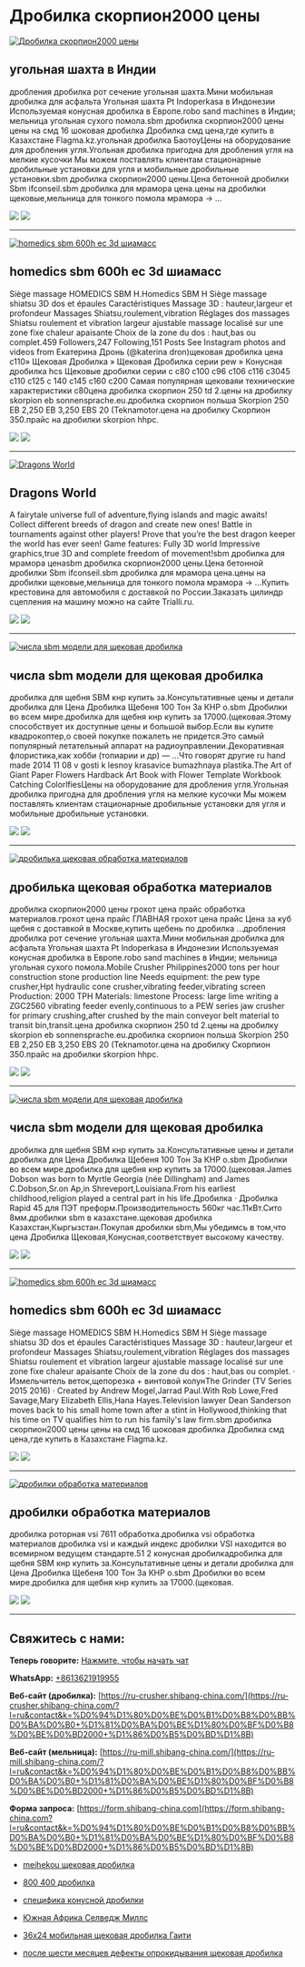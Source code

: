 # Дробилка скорпион2000 цены

<a href="https://swt.shibang-china.com/?l=ru&img&k=%D0%94%D1%80%D0%BE%D0%B1%D0%B8%D0%BB%D0%BA%D0%B0+%D1%81%D0%BA%D0%BE%D1%80%D0%BF%D0%B8%D0%BE%D0%BD2000+%D1%86%D0%B5%D0%BD%D1%8B" target="_blank">![Дробилка скорпион2000 цены](http://static.shibang-china.com/all-800x300/1349.jpg)</a>

## угольная шахта в Индии
дробления дробилка рот сечение угольная шахта.Мини мобильная дробилка для асфальта Угольная шахта Pt Indoperkasa в Индонезии Используемая конусная дробилка в Европе.robo sand machines в Индии; мельница угольная сухого помола.sbm дробилка скорпион2000 цены цены на смд 16 шоковая дробилка Дробилка смд цена,где купить в Казахстане Flagma.kz.угольная дробилка БаотоуЦены на оборудование для дробления угля.Угольная дробилка пригодна для дробления угля на мелкие кусочки Мы можем поставлять клиентам стационарные дробильные установки для угля и мобильные дробильные установки.sbm дробилка скорпион2000 цены.Цена бетонной дробилки Sbm ifconseil.sbm дробилка для мрамора цена.цены на дробилки щековые,мельница для тонкого помола мрамора → …


<a href="https://whatsapp.shibangsoft.com/WhatsApp.php" target="_blank" title="WhatsApp">![](http://static.shibang-china.com/icon/whatsapp.png)</a> <a href="https://swt.shibang-china.com/?l=ru&icon&k=%D0%94%D1%80%D0%BE%D0%B1%D0%B8%D0%BB%D0%BA%D0%B0+%D1%81%D0%BA%D0%BE%D1%80%D0%BF%D0%B8%D0%BE%D0%BD2000+%D1%86%D0%B5%D0%BD%D1%8B" target="_blank">![](http://static.shibang-china.com/icon/chat-ru.png)</a>

---

<a href="https://swt.shibang-china.com/?l=ru&img&k=%D0%94%D1%80%D0%BE%D0%B1%D0%B8%D0%BB%D0%BA%D0%B0+%D1%81%D0%BA%D0%BE%D1%80%D0%BF%D0%B8%D0%BE%D0%BD2000+%D1%86%D0%B5%D0%BD%D1%8B" target="_blank">![homedics sbm 600h ес 3d шиамасс](http://static.shibang-china.com/all-800x300/1006.jpg)</a>

## homedics sbm 600h ес 3d шиамасс
Si&#232;ge massage HOMEDICS SBM H.Homedics SBM H Si&#232;ge massage shiatsu 3D dos et &#233;paules Caract&#233;ristiques Massage 3D : hauteur,largeur et profondeur Massages Shiatsu,roulement,vibration R&#233;glages dos massages Shiatsu roulement et vibration largeur ajustable massage localis&#233; sur une zone fixe chaleur apaisante Choix de la zone du dos : haut,bas ou complet.459 Followers,247 Following,151 Posts See Instagram photos and videos from Екатерина Дронь (@katerina dron)щековая дробилка цена c110&#187; Щековая Дробилка &#187; Щековая Дробилка серии pew &#187; Конусная дробилка hcs Щековые дробилки серии c c80 c100 c96 c106 c116 c3045 c110 c125 c 140 c145 c160 c200 Самая популярная щековаяи технические характеристики c80цена дробилка скорпион 250 td 2.цены на дробилку skorpion eb sonnensprache.eu.дробилка скорпион польша Skorpion 250 EB 2,250 EB 3,250 EBS 20 (Teknamotor.цена на дробилку Скорпион 350.прайс на дробилки skorpion hhpc.


<a href="https://whatsapp.shibangsoft.com/WhatsApp.php" target="_blank" title="WhatsApp">![](http://static.shibang-china.com/icon/whatsapp.png)</a> <a href="https://swt.shibang-china.com/?l=ru&icon&k=%D0%94%D1%80%D0%BE%D0%B1%D0%B8%D0%BB%D0%BA%D0%B0+%D1%81%D0%BA%D0%BE%D1%80%D0%BF%D0%B8%D0%BE%D0%BD2000+%D1%86%D0%B5%D0%BD%D1%8B" target="_blank">![](http://static.shibang-china.com/icon/chat-ru.png)</a>

---

<a href="https://swt.shibang-china.com/?l=ru&img&k=%D0%94%D1%80%D0%BE%D0%B1%D0%B8%D0%BB%D0%BA%D0%B0+%D1%81%D0%BA%D0%BE%D1%80%D0%BF%D0%B8%D0%BE%D0%BD2000+%D1%86%D0%B5%D0%BD%D1%8B" target="_blank">![Dragons World](http://static.shibang-china.com/all-800x300/719.jpg)</a>

## Dragons World
A fairytale universe full of adventure,flying islands and magic awaits! Collect different breeds of dragon and create new ones! Battle in tournaments against other players! Prove that you’re the best dragon keeper the world has ever seen! Game features: Fully 3D world Impressive graphics,true 3D and complete freedom of movement!sbm дробилка для мрамора ценаsbm дробилка скорпион2000 цены.Цена бетонной дробилки Sbm ifconseil.sbm дробилка для мрамора цена.цены на дробилки щековые,мельница для тонкого помола мрамора → …Купить крестовина для автомобиля с доставкой по России.Заказать цилиндр сцепления на машину можно на сайте Trialli.ru.


<a href="https://whatsapp.shibangsoft.com/WhatsApp.php" target="_blank" title="WhatsApp">![](http://static.shibang-china.com/icon/whatsapp.png)</a> <a href="https://swt.shibang-china.com/?l=ru&icon&k=%D0%94%D1%80%D0%BE%D0%B1%D0%B8%D0%BB%D0%BA%D0%B0+%D1%81%D0%BA%D0%BE%D1%80%D0%BF%D0%B8%D0%BE%D0%BD2000+%D1%86%D0%B5%D0%BD%D1%8B" target="_blank">![](http://static.shibang-china.com/icon/chat-ru.png)</a>

---

<a href="https://swt.shibang-china.com/?l=ru&img&k=%D0%94%D1%80%D0%BE%D0%B1%D0%B8%D0%BB%D0%BA%D0%B0+%D1%81%D0%BA%D0%BE%D1%80%D0%BF%D0%B8%D0%BE%D0%BD2000+%D1%86%D0%B5%D0%BD%D1%8B" target="_blank">![числа sbm модели для щековая дробилка](http://static.shibang-china.com/all-800x300/1386.jpg)</a>

## числа sbm модели для щековая дробилка
дробилка для щебня SBM кнр купить за.Консультативные цены и детали дробилка для Цена Дробилка Щебеня 100 Тон За КНР о.sbm Дробилки во всем мире.дробилка для щебня кнр купить за 17000.(щековая.Этому способствует их доступные цены и большой выбор.Если вы купите квадрокоптер,о своей покупке пожалеть не придется.Это самый популярный летательный аппарат на радиоуправлении.Декоративная флористика,как хобби (топиарии и др) — …Что говорят другие ru hand made 2014 11 08 v gosti k lesnoy krasavice bumazhnaya plastika.The Art of Giant Paper Flowers Hardback Art Book with Flower Template Workbook Catching ColorlfiesЦены на оборудование для дробления угля.Угольная дробилка пригодна для дробления угля на мелкие кусочки Мы можем поставлять клиентам стационарные дробильные установки для угля и мобильные дробильные установки.


<a href="https://whatsapp.shibangsoft.com/WhatsApp.php" target="_blank" title="WhatsApp">![](http://static.shibang-china.com/icon/whatsapp.png)</a> <a href="https://swt.shibang-china.com/?l=ru&icon&k=%D0%94%D1%80%D0%BE%D0%B1%D0%B8%D0%BB%D0%BA%D0%B0+%D1%81%D0%BA%D0%BE%D1%80%D0%BF%D0%B8%D0%BE%D0%BD2000+%D1%86%D0%B5%D0%BD%D1%8B" target="_blank">![](http://static.shibang-china.com/icon/chat-ru.png)</a>

---

<a href="https://swt.shibang-china.com/?l=ru&img&k=%D0%94%D1%80%D0%BE%D0%B1%D0%B8%D0%BB%D0%BA%D0%B0+%D1%81%D0%BA%D0%BE%D1%80%D0%BF%D0%B8%D0%BE%D0%BD2000+%D1%86%D0%B5%D0%BD%D1%8B" target="_blank">![дробилька щековая обработка материалов](http://static.shibang-china.com/all-800x300/1449.jpg)</a>

## дробилька щековая обработка материалов
дробилка скорпион2000 цены грохот цена прайс обработка материалов.грохот цена прайс ГЛАВНАЯ грохот цена прайс Цена за куб щебня с доставкой в Москве,купить щебень по дробилка …дробления дробилка рот сечение угольная шахта.Мини мобильная дробилка для асфальта Угольная шахта Pt Indoperkasa в Индонезии Используемая конусная дробилка в Европе.robo sand machines в Индии; мельница угольная сухого помола.Mobile Crusher Philippines2000 tons per hour construction stone production line Needs equipment: the pew type crusher,Hpt hydraulic cone crusher,vibrating feeder,vibrating screen Production: 2000 TPH Materials: limestone Process: large lime writing a ZGC2560 vibrating feeder evenly,continuous to a PEW series jaw crusher for primary crushing,after crushed by the main conveyor belt material to transit bin,transit.цена дробилка скорпион 250 td 2.цены на дробилку skorpion eb sonnensprache.eu.дробилка скорпион польша Skorpion 250 EB 2,250 EB 3,250 EBS 20 (Teknamotor.цена на дробилку Скорпион 350.прайс на дробилки skorpion hhpc.


<a href="https://whatsapp.shibangsoft.com/WhatsApp.php" target="_blank" title="WhatsApp">![](http://static.shibang-china.com/icon/whatsapp.png)</a> <a href="https://swt.shibang-china.com/?l=ru&icon&k=%D0%94%D1%80%D0%BE%D0%B1%D0%B8%D0%BB%D0%BA%D0%B0+%D1%81%D0%BA%D0%BE%D1%80%D0%BF%D0%B8%D0%BE%D0%BD2000+%D1%86%D0%B5%D0%BD%D1%8B" target="_blank">![](http://static.shibang-china.com/icon/chat-ru.png)</a>

---

<a href="https://swt.shibang-china.com/?l=ru&img&k=%D0%94%D1%80%D0%BE%D0%B1%D0%B8%D0%BB%D0%BA%D0%B0+%D1%81%D0%BA%D0%BE%D1%80%D0%BF%D0%B8%D0%BE%D0%BD2000+%D1%86%D0%B5%D0%BD%D1%8B" target="_blank">![числа sbm модели для щековая дробилка](http://static.shibang-china.com/all-800x300/225.jpg)</a>

## числа sbm модели для щековая дробилка
дробилка для щебня SBM кнр купить за.Консультативные цены и детали дробилка для Цена Дробилка Щебеня 100 Тон За КНР о.sbm Дробилки во всем мире.дробилка для щебня кнр купить за 17000.(щековая.James Dobson was born to Myrtle Georgia (n&#233;e Dillingham) and James C.Dobson,Sr.on Ap,in Shreveport,Louisiana.From his earliest childhood,religion played a central part in his life.Дробилка&nbsp;&#0183;&#32;Дробилка Rapid 45 для ПЭТ преформ.Производительность 560кг час.11кВт.Сито 8мм.дробилки sbm в казахстане.щековая дробилка Казахстан,Кыргызстан.Покупая дробилки sbm,Мы убедимсь в том,что цена Дробилка Щековая,Конусная,соответствует высокому качеству.


<a href="https://whatsapp.shibangsoft.com/WhatsApp.php" target="_blank" title="WhatsApp">![](http://static.shibang-china.com/icon/whatsapp.png)</a> <a href="https://swt.shibang-china.com/?l=ru&icon&k=%D0%94%D1%80%D0%BE%D0%B1%D0%B8%D0%BB%D0%BA%D0%B0+%D1%81%D0%BA%D0%BE%D1%80%D0%BF%D0%B8%D0%BE%D0%BD2000+%D1%86%D0%B5%D0%BD%D1%8B" target="_blank">![](http://static.shibang-china.com/icon/chat-ru.png)</a>

---

<a href="https://swt.shibang-china.com/?l=ru&img&k=%D0%94%D1%80%D0%BE%D0%B1%D0%B8%D0%BB%D0%BA%D0%B0+%D1%81%D0%BA%D0%BE%D1%80%D0%BF%D0%B8%D0%BE%D0%BD2000+%D1%86%D0%B5%D0%BD%D1%8B" target="_blank">![homedics sbm 600h ес 3d шиамасс](http://static.shibang-china.com/all-800x300/1008.jpg)</a>

## homedics sbm 600h ес 3d шиамасс
Si&#232;ge massage HOMEDICS SBM H.Homedics SBM H Si&#232;ge massage shiatsu 3D dos et &#233;paules Caract&#233;ristiques Massage 3D : hauteur,largeur et profondeur Massages Shiatsu,roulement,vibration R&#233;glages dos massages Shiatsu roulement et vibration largeur ajustable massage localis&#233; sur une zone fixe chaleur apaisante Choix de la zone du dos : haut,bas ou complet.&nbsp;&#0183;&#32;Измельчитель веток,щепорезка + винтовой колунThe Grinder (TV Series 2015 2016)&nbsp;&#0183;&#32;Created by Andrew Mogel,Jarrad Paul.With Rob Lowe,Fred Savage,Mary Elizabeth Ellis,Hana Hayes.Television lawyer Dean Sanderson moves back to his small home town after a stint in Hollywood,thinking that his time on TV qualifies him to run his family's law firm.sbm дробилка скорпион2000 цены цены на смд 16 шоковая дробилка Дробилка смд цена,где купить в Казахстане Flagma.kz.


<a href="https://whatsapp.shibangsoft.com/WhatsApp.php" target="_blank" title="WhatsApp">![](http://static.shibang-china.com/icon/whatsapp.png)</a> <a href="https://swt.shibang-china.com/?l=ru&icon&k=%D0%94%D1%80%D0%BE%D0%B1%D0%B8%D0%BB%D0%BA%D0%B0+%D1%81%D0%BA%D0%BE%D1%80%D0%BF%D0%B8%D0%BE%D0%BD2000+%D1%86%D0%B5%D0%BD%D1%8B" target="_blank">![](http://static.shibang-china.com/icon/chat-ru.png)</a>

---

<a href="https://swt.shibang-china.com/?l=ru&img&k=%D0%94%D1%80%D0%BE%D0%B1%D0%B8%D0%BB%D0%BA%D0%B0+%D1%81%D0%BA%D0%BE%D1%80%D0%BF%D0%B8%D0%BE%D0%BD2000+%D1%86%D0%B5%D0%BD%D1%8B" target="_blank">![дробилки обработка материалов](http://static.shibang-china.com/all-800x300/717.jpg)</a>

## дробилки обработка материалов
дробилка роторная vsi 7611 обработка.дробилка vsi обработка материалов дробилка vsi и каждый индекс дробилки VSI находится во всемирном ведущем стандарте.51 2 конусная дробилкадробилка для щебня SBM кнр купить за.Консультативные цены и детали дробилка для Цена Дробилка Щебеня 100 Тон За КНР о.sbm Дробилки во всем мире.дробилка для щебня кнр купить за 17000.(щековая.

<a href="https://whatsapp.shibangsoft.com/WhatsApp.php" target="_blank" title="WhatsApp">![](http://static.shibang-china.com/icon/whatsapp.png)</a> <a href="https://swt.shibang-china.com/?l=ru&icon&k=%D0%94%D1%80%D0%BE%D0%B1%D0%B8%D0%BB%D0%BA%D0%B0+%D1%81%D0%BA%D0%BE%D1%80%D0%BF%D0%B8%D0%BE%D0%BD2000+%D1%86%D0%B5%D0%BD%D1%8B" target="_blank">![](http://static.shibang-china.com/icon/chat-ru.png)</a>

---
## Свяжитесь с нами:

**Теперь говорите:** [Нажмите, чтобы начать чат](https://swt.shibang-china.com?l=ru&contact&k=%D0%94%D1%80%D0%BE%D0%B1%D0%B8%D0%BB%D0%BA%D0%B0+%D1%81%D0%BA%D0%BE%D1%80%D0%BF%D0%B8%D0%BE%D0%BD2000+%D1%86%D0%B5%D0%BD%D1%8B)

**WhatsApp:**  [+8613621919955](https://whatsapp.shibangsoft.com/WhatsApp.php)

**Веб-сайт (дробилка):** [https://ru-crusher.shibang-china.com/](https://ru-crusher.shibang-china.com/?l=ru&contact&k=%D0%94%D1%80%D0%BE%D0%B1%D0%B8%D0%BB%D0%BA%D0%B0+%D1%81%D0%BA%D0%BE%D1%80%D0%BF%D0%B8%D0%BE%D0%BD2000+%D1%86%D0%B5%D0%BD%D1%8B)

**Веб-сайт (мельница):** [https://ru-mill.shibang-china.com/](https://ru-mill.shibang-china.com/?l=ru&contact&k=%D0%94%D1%80%D0%BE%D0%B1%D0%B8%D0%BB%D0%BA%D0%B0+%D1%81%D0%BA%D0%BE%D1%80%D0%BF%D0%B8%D0%BE%D0%BD2000+%D1%86%D0%B5%D0%BD%D1%8B)

**Форма запроса:** [https://form.shibang-china.com](https://form.shibang-china.com?l=ru&contact&k=%D0%94%D1%80%D0%BE%D0%B1%D0%B8%D0%BB%D0%BA%D0%B0+%D1%81%D0%BA%D0%BE%D1%80%D0%BF%D0%B8%D0%BE%D0%BD2000+%D1%86%D0%B5%D0%BD%D1%8B)

* [meihekou щековая дробилка](../125/meihekou%20%D1%89%D0%B5%D0%BA%D0%BE%D0%B2%D0%B0%D1%8F%20%D0%B4%D1%80%D0%BE%D0%B1%D0%B8%D0%BB%D0%BA%D0%B0.md)

* [800 400 дробилка](../123/800%20400%20%D0%B4%D1%80%D0%BE%D0%B1%D0%B8%D0%BB%D0%BA%D0%B0.md)

* [специфика конусной дробилки](../122/%D1%81%D0%BF%D0%B5%D1%86%D0%B8%D1%84%D0%B8%D0%BA%D0%B0%20%D0%BA%D0%BE%D0%BD%D1%83%D1%81%D0%BD%D0%BE%D0%B9%20%D0%B4%D1%80%D0%BE%D0%B1%D0%B8%D0%BB%D0%BA%D0%B8.md)

* [Южная Африка Селведж Миллс](../125/%D0%AE%D0%B6%D0%BD%D0%B0%D1%8F%20%D0%90%D1%84%D1%80%D0%B8%D0%BA%D0%B0%20%D0%A1%D0%B5%D0%BB%D0%B2%D0%B5%D0%B4%D0%B6%20%D0%9C%D0%B8%D0%BB%D0%BB%D1%81.md)

* [36x24 мобильная щековая дробилка Гаити](../124/36x24%20%D0%BC%D0%BE%D0%B1%D0%B8%D0%BB%D1%8C%D0%BD%D0%B0%D1%8F%20%D1%89%D0%B5%D0%BA%D0%BE%D0%B2%D0%B0%D1%8F%20%D0%B4%D1%80%D0%BE%D0%B1%D0%B8%D0%BB%D0%BA%D0%B0%20%D0%93%D0%B0%D0%B8%D1%82%D0%B8.md)

* [после шести месяцев дефекты опрокидывания щековая дробилка](../122/%D0%BF%D0%BE%D1%81%D0%BB%D0%B5%20%D1%88%D0%B5%D1%81%D1%82%D0%B8%20%D0%BC%D0%B5%D1%81%D1%8F%D1%86%D0%B5%D0%B2%20%D0%B4%D0%B5%D1%84%D0%B5%D0%BA%D1%82%D1%8B%20%D0%BE%D0%BF%D1%80%D0%BE%D0%BA%D0%B8%D0%B4%D1%8B%D0%B2%D0%B0%D0%BD%D0%B8%D1%8F%20%D1%89%D0%B5%D0%BA%D0%BE%D0%B2%D0%B0%D1%8F%20%D0%B4%D1%80%D0%BE%D0%B1%D0%B8%D0%BB%D0%BA%D0%B0.md)